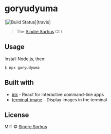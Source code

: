 # goryudyuma
[![Build Status](https://travis-ci.org/Goryudyuma/Goryudyuma.png?branch=dev)][travis]

> The [Sindre Sorhus](https://063.jp) CLI

<!--
<img src="screenshot.png" width="752">
-->

## Usage

Install Node.js, then:

```
$ npx goryudyuma
```


## Built with

- [ink](https://github.com/vadimdemedes/ink) - React for interactive command-line apps
- [terminal-image](https://github.com/sindresorhus/terminal-image) - Display images in the terminal


## License

MIT © [Sindre Sorhus](https://sindresorhus.com)
